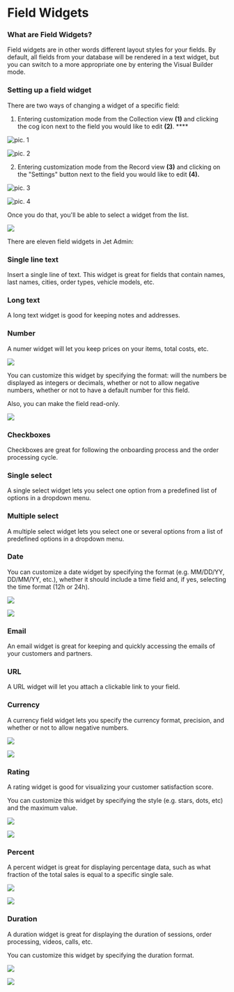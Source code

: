 # Field Widgets

### What are Field Widgets?

Field widgets are in other words different layout styles for your fields. By default, all fields from your database will be rendered in a text widget, but you can switch to a more appropriate one by entering the Visual Builder mode.

### Setting up a field widget

There are two ways of changing a widget of a specific field: 

1. Entering customization mode from the Collection view **\(1\)** and clicking the cog icon next to the field you would like to edit **\(2\)**. ****

![pic. 1](../../.gitbook/assets/snimok-ekrana-2019-07-26-v-13.05.32.png)

![pic. 2](../../.gitbook/assets/snimok-ekrana-2019-07-26-v-13.06.50.png)

2. Entering customization mode from the Record view **\(3\)** and clicking on the "Settings" button next to the field you would like to edit **\(4\).**

![pic. 3](../../.gitbook/assets/snimok-ekrana-2019-07-26-v-13.07.43.png)

![pic. 4](../../.gitbook/assets/snimok-ekrana-2019-07-26-v-13.09.42.png)

Once you do that, you'll be able to select a widget from the list. 

![](../../.gitbook/assets/snimok-ekrana-2019-07-26-v-13.02.20.png)

There are eleven field widgets in Jet Admin:

### Single line text

Insert a single line of text. This widget is great for fields that contain names, last names, cities, order types, vehicle models, etc.



### Long text 

A long text widget is good for keeping notes and addresses.

### Number

A numer widget will let you keep prices on your items, total costs, etc.

![](../../.gitbook/assets/snimok-ekrana-2019-08-06-v-11.44.21.png)

You can customize this widget by specifying the format: will the numbers be displayed as integers or decimals, whether or not to allow negative numbers, whether or not to have a default number for this field.

Also, you can make the field read-only. 

![](../../.gitbook/assets/snimok-ekrana-2019-08-06-v-11.40.53.png)

### Checkboxes 

Checkboxes are great for following the onboarding process and the order processing cycle. 

### Single select

A single select widget lets you select one option from a predefined list of options in a dropdown menu. 

### Multiple select 

A multiple select widget lets you select one or several options from a list of predefined options in a dropdown menu. 

### Date 

You can customize a date widget by specifying the format \(e.g. MM/DD/YY, DD/MM/YY, etc.\), whether it should include a time field and, if yes, selecting the time format \(12h or 24h\).

![](../../.gitbook/assets/image%20%28186%29.png)

![](../../.gitbook/assets/image%20%28171%29.png)

### Email 

An email widget is great for keeping and quickly accessing the emails of your customers and partners. 

### URL 

A URL widget will let you attach a clickable link to your field. 

### Currency

A currency field widget lets you specify the currency format, precision, and whether or not to allow negative numbers.

![](../../.gitbook/assets/image%20%2831%29.png)

![](../../.gitbook/assets/image%20%28119%29.png)

### Rating 

A rating widget is good for visualizing your customer satisfaction score.

You can customize this widget by specifying the style \(e.g. stars, dots, etc\) and the maximum value.

![](../../.gitbook/assets/image%20%28260%29.png)

![](../../.gitbook/assets/image%20%2878%29.png)

### Percent 

A percent widget is great for displaying percentage data, such as what fraction of the total sales is equal to a specific single sale.

![](../../.gitbook/assets/image%20%2833%29.png)

![](../../.gitbook/assets/image%20%2877%29.png)

### Duration

A duration widget is great for displaying the duration of sessions, order processing, videos, calls, etc. 

You can customize this widget by specifying the duration format.

![](../../.gitbook/assets/image%20%2852%29.png)

![](../../.gitbook/assets/image%20%28146%29.png)

